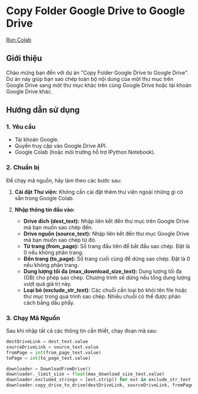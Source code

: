# Copy Folder Google Drive to Google Drive

[Run Colab]((https://vnloader.github.io/LienMinhHuyenThoai/))

## Giới thiệu

Chào mừng bạn đến với dự án "Copy Folder Google Drive to Google Drive". Dự án này giúp bạn sao chép toàn bộ nội dung của một thư mục trên Google Drive sang một thư mục khác trên cùng Google Drive hoặc tài khoản Google Drive khác.

## Hướng dẫn sử dụng

### 1. Yêu cầu

- Tài khoản Google.
- Quyền truy cập vào Google Drive API.
- Google Colab (hoặc môi trường hỗ trợ IPython Notebook).

### 2. Chuẩn bị

Để chạy mã nguồn, hãy làm theo các bước sau:

1. **Cài đặt Thư viện:**
   Không cần cài đặt thêm thư viện ngoài những gì có sẵn trong Google Colab.

2. **Nhập thông tin đầu vào:**

   - **Drive đích (dest_text):** Nhập liên kết đến thư mục trên Google Drive mà bạn muốn sao chép đến.
   - **Drive nguồn (source_text):** Nhập liên kết đến thư mục Google Drive mà bạn muốn sao chép từ đó.
   - **Từ trang (from_page):** Số trang đầu tiên để bắt đầu sao chép. Đặt là 0 nếu không phân trang.
   - **Đến trang (to_page):** Số trang cuối cùng để dừng sao chép. Đặt là 0 nếu không phân trang.
   - **Dung lượng tối đa (max_download_size_text):** Dung lượng tối đa (GB) cho phép sao chép. Chương trình sẽ dừng nếu tổng dung lượng vượt quá giá trị này.
   - **Loại bỏ (exclude_str_text):** Các chuỗi cần loại bỏ khỏi tên file hoặc thư mục trong quá trình sao chép. Nhiều chuỗi có thể được phân cách bằng dấu phẩy.

### 3. Chạy Mã Nguồn

Sau khi nhập tất cả các thông tin cần thiết, chạy đoạn mã sau:

```python
destDriveLink = dest_text.value
sourceDriveLink = source_text.value
fromPage = int(from_page_text.value)
toPage = int(to_page_text.value)

downloader = DownloadFromDrive()
downloader._limit_size = float(max_download_size_text.value)
downloader.excluded_strings = [ext.strip() for ext in exclude_str_text.value.split(",") if ext.strip()]
downloader.copy_drive_to_drive(destDriveLink, sourceDriveLink, fromPage, toPage)
